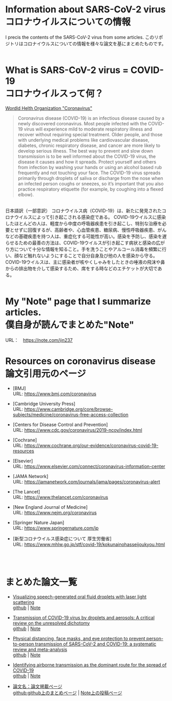 # Information about SARS-CoV-2 virus<br>コロナウイルスについての情報
I precis the contents of the SARS-CoV-2 virus from some articles.
このリポジトリはコロナイウルスについての情報を様々な論文を基にまとめたものです。
<br><br>
# What is SARS-CoV-2 virus = COVID-19<br>コロナウイルスって何？
[Wordld Helth Organization "Coronavirus"](https://www.who.int/health-topics/coronavirus#tab=tab_1)
>Coronavirus disease (COVID-19) is an infectious disease caused by a newly discovered coronavirus.
>Most people infected with the COVID-19 virus will experience mild to moderate respiratory illness and recover without requiring special treatment.  Older people, and those with underlying medical problems like cardiovascular disease, diabetes, chronic respiratory disease, and cancer are more likely to develop serious illness.
>The best way to prevent and slow down transmission is to be well informed about the COVID-19 virus, the disease it causes and how it spreads. Protect yourself and others from infection by washing your hands or using an alcohol based rub frequently and not touching your face. 
>The COVID-19 virus spreads primarily through droplets of saliva or discharge from the nose when an infected person coughs or sneezes, so it’s important that you also practice respiratory etiquette (for example, by coughing into a flexed elbow).
<br>
日本語訳（一部意訳）
コロナウイルス病（COVID-19）は、新たに発見されたコロナウイルスによって引き起こされる感染症である。
COVID-19ウイルスに感染したほとんどの人は、軽度から中度の呼吸器疾患を引き起こし、特別な治療を必要とせずに回復するが、高齢者や、心血管疾患、糖尿病、慢性呼吸器疾患、がんなどの基礎疾患を持つ人は、重症化する可能性が高い。感染を予防し、感染を遅らせるための最善の方法は、COVID-19ウイルスが引き起こす病状と感染の広がり方について十分な情報を知ること。手を洗うことやアルコール消毒を頻繁に行い、顔など触れないようにすることで自分自身及び他の人を感染から守る。
COVID-19ウイルスは、主に感染者が咳やくしゃみをしたときの唾液の飛沫や鼻からの排出物を介して感染するため、席をする時などのエチケットが大切である。
<br><br>

# My "Note" page that I summarize articles. <br>僕自身が読んでまとめた"Note"
URL：　https://note.com/jin237

# Resources on coronavirus disease<br>論文引用元のページ

- [BMJ]<br>
URL: https://www.bmj.com/coronavirus

- [Cambridge University Press]<br>
URL: https://www.cambridge.org/core/browse-subjects/medicine/coronavirus-free-access-collection

- [Centers for Disease Control and Prevention]<br>
URL: https://www.cdc.gov/coronavirus/2019-ncov/index.html

- [Cochrane]<br>
URL: https://www.cochrane.org/our-evidence/coronavirus-covid-19-resources

- [Elsevier]<br>
URL: https://www.elsevier.com/connect/coronavirus-information-center

- [JAMA Network]<br>
URL: https://jamanetwork.com/journals/jama/pages/coronavirus-alert

- [The Lancet]<br>
URL: https://www.thelancet.com/coronavirus

- [New England Journal of Medicine]<br>
URL: https://www.nejm.org/coronavirus

- [Springer Nature Japan]<br>
URL: https://www.springernature.com/jp

- [新型コロナウイルス感染症について 厚生労働省]<br>
URL: https://www.mhlw.go.jp/stf/covid-19/kokunainohasseijoukyou.html

<br><br>
# まとめた論文一覧
- [Visualizing speech-generated oral fluid droplets with laser light scattering](https://www.nejm.org/doi/full/10.1056/NEJMc2007800)<br>
[github](https://github.com/jin237/covid_19_articles/blob/main/summary/Visualizing_speech-generated_oral_fluid_droplets_with_laser_light_scattering.md#visualizing-speech-generated-oral-fluid-droplets-with-laser-light-scattering)
|
[Note](https://note.com/jin237/n/na9abe523f39e)
- [Transmission of COVID-19 virus by droplets and aerosols: A critical review on the unresolved dichotomy](https://www.ncbi.nlm.nih.gov/pmc/articles/PMC7293495/)<br>[github](https://github.com/jin237/covid_19_articles/blob/main/summary/Transmission_of_COVID-19_virus_by_droplets_and_aerosols:_A_critical_review_on_the_unresolved_dichotomy.md)
|
[Note](https://note.com/jin237/n/nbb68b3e22418)
- [Physical distancing, face masks, and eye protection to prevent person-to-person transmission of SARS-CoV-2 and COVID-19:
a systematic review and meta-analysis](https://www.thelancet.com/article/S0140-6736(20)31142-9/fulltext)
<br>[github](https://github.com/jin237/covid_19_articles/tree/main/summary)
|
[Note](https://note.com/jin237/n/nf98fc9654d06)
- [Identifying airborne transmission as the dominant route for the spread of COVID-19](https://www.pnas.org/content/117/26/14857)
<br>[github](https://github.com/jin237/covid_19_articles/blob/main/summary/Identifying_airborne_transmission_as_the_dominant_route_for_the_spread_of_COVID-19.md)
|
[Note](https://note.com/jin237/n/nbfc7140020d5)


- [論文名：論文掲載ページ]()
<br>[github:github上のまとめページ]()
|
[Note上の投稿ページ]()
